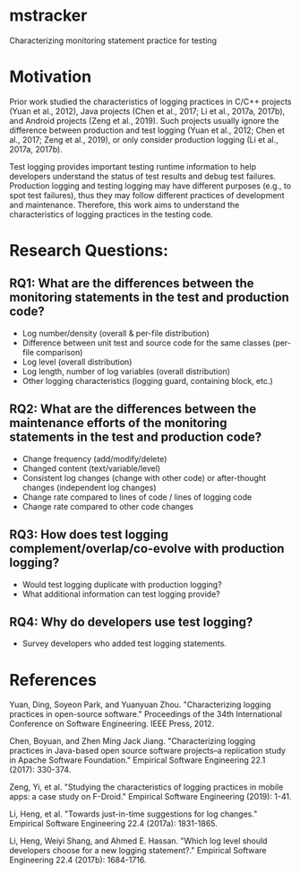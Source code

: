 # mstracker
Characterizing monitoring statement practice for testing

# Motivation 
Prior work studied the characteristics of logging practices in C/C++ projects (Yuan et al., 2012), Java projects (Chen et al., 2017; Li et al., 2017a, 2017b), and Android projects (Zeng et al., 2019). Such projects usually ignore the difference between production and test logging (Yuan et al., 2012; Chen et al., 2017; Zeng et al., 2019), or only consider production logging (Li et al., 2017a, 2017b). 

Test logging provides important testing runtime information to help developers understand the status of test results and debug test failures. Production logging and testing logging may have different purposes (e.g., to spot test failures), thus they may follow different practices of development and maintenance. Therefore, this work aims to understand the characteristics of logging practices in the testing code.

# Research Questions:
## RQ1: What are the differences between the monitoring statements in the test and production code?
- Log number/density (overall & per-file distribution)
- Difference between unit test and source code for the same classes (per-file comparison)
- Log level (overall distribution)
- Log length, number of log variables (overall distribution)
- Other logging characteristics (logging guard, containing block, etc.)

## RQ2: What are the differences between the maintenance efforts of the monitoring statements in the test and production code?
- Change frequency (add/modify/delete)
- Changed content (text/variable/level)
- Consistent log changes (change with other code) or after-thought changes (independent log changes)
- Change rate compared to lines of code / lines of logging code
- Change rate compared to other code changes

## RQ3: How does test logging complement/overlap/co-evolve with production logging?
- Would test logging duplicate with production logging?
- What additional information can test logging provide?

## RQ4: Why do developers use test logging?
- Survey developers who added test logging statements.

# References
Yuan, Ding, Soyeon Park, and Yuanyuan Zhou. "Characterizing logging practices in open-source software." Proceedings of the 34th International Conference on Software Engineering. IEEE Press, 2012.

Chen, Boyuan, and Zhen Ming Jack Jiang. "Characterizing logging practices in Java-based open source software projects–a replication study in Apache Software Foundation." Empirical Software Engineering 22.1 (2017): 330-374.

Zeng, Yi, et al. "Studying the characteristics of logging practices in mobile apps: a case study on F-Droid." Empirical Software Engineering (2019): 1-41.

Li, Heng, et al. "Towards just-in-time suggestions for log changes." Empirical Software Engineering 22.4 (2017a): 1831-1865.

Li, Heng, Weiyi Shang, and Ahmed E. Hassan. "Which log level should developers choose for a new logging statement?." Empirical Software Engineering 22.4 (2017b): 1684-1716.
